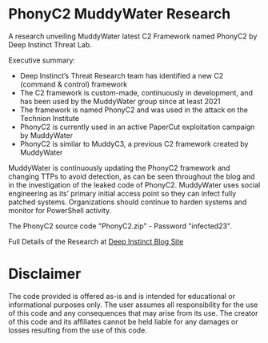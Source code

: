 # PhonyC2 MuddyWater Research
A research unveiling MuddyWater latest C2 Framework named PhonyC2 by Deep Instinct Threat Lab.

Executive summary: 
* Deep Instinct’s Threat Research team has identified a new C2 (command & control) framework 
* The C2 framework is custom-made, continuously in development, and has been used by the MuddyWater group since at least 2021 
* The framework is named PhonyC2 and was used in the attack on the Technion Institute 
* PhonyC2 is currently used in an active PaperCut exploitation campaign by MuddyWater 
* PhonyC2 is similar to MuddyC3, a previous C2 framework created by MuddyWater 

MuddyWater is continuously updating the PhonyC2 framework and changing TTPs to avoid detection, as can be seen throughout the blog and in the investigation of the leaked code of PhonyC2. MuddyWater uses social engineering as its’ primary initial access point so they can infect fully patched systems. Organizations should continue to harden systems and monitor for PowerShell activity.  

The PhonyC2 source code "PhonyC2.zip" - Password "infected23".

Full Details of the Research at [Deep Instinct Blog Site](https://www.deepinstinct.com/blog) 

# Disclaimer
The code provided is offered as-is and is intended for educational or informational purposes only. The user assumes all responsibility for the use of this code and any consequences that may arise from its use. The creator of this code and its affiliates cannot be held liable for any damages or losses resulting from the use of this code.
